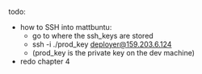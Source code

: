 todo:
- how to SSH into mattbuntu: 
	- go to where the ssh_keys are stored
	- ssh -i ./prod_key deployer@159.203.6.124
	- (prod_key is the private key on the dev machine)
- redo chapter 4
